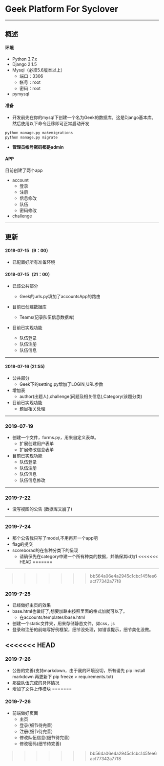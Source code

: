 # Geek Platform For Syclover

---
## 概述
#### 环境
- Python 3.7.x
- Django 2.1.5
- Mysql（必须5.6版本以上）
    - 端口：3306
    - 帐号：root
    - 密码：root
- pymysql
#### 准备
- 开发前先在你的mysql下创建一个名为Geek的数据库，这是Django基本库。然后使用以下命令迁移即可正常启动开发
```python
python manage.py makemigrations
python manage.py migrate
```
- **管理员帐号密码都是admin**
#### APP
目前创建了两个app
- account
    - 登录
    - 注册
    - 信息修改
    - 队伍
    - 密码修改
- challenge

---

## 更新
#### 2019-07-15（9：00）

- 已配置好所有准备环境

#### 2019-07-15（21：00）

- 已该公共部分
    - Geek的urls.py填加了accountsApp的路由

- 目前已创建数据库
    - Teams(记录队伍信息数据库)
- 目前已实现功能
    - 队伍登录
    - 队伍注册
    - 队伍信息
---


#### 2019-07-16 (21:55)

- 公共部分
    - Geek下的setting.py增加了LOGIN_URL参数
- 增加表
    - author(出题人),challenge(问题及相关信息),Category(该题分类)
- 目前已实现功能
    - 题目相关处理
    
---
### 2019-07-19
- 创建一个文件，forms.py，用来自定义表单。
    - 扩展创建用户表单
    - 扩展修改信息表单
- 目前已实现功能
    - 队伍登录
    - 队伍注册
    - 队伍信息
    - 队伍信息修改
---

### 2019-7-22
- 没写视图的公告     (数据库又崩了)


---

### 2019-7-24
- 那个公告我只写了model,不用再开一个app吧
- flag的提交
- scoreborad的在各种分类下的呈现
    - 请确保先在category中建一个所有种类的数据，并确保其id为1
<<<<<<< HEAD
=======
---
>>>>>>> bb564a06e4a2945c1cbc145fee6acf77342a77f8

### 2019-7-25
- 已经做好主页的效果
- base.html也做好了,想要加路由按照里面的格式加就可以了。
    - 在accounts/templates/base.html
- 创建一个static文件夹，用来存储静态文件，如css，js
- 登录和注册的前端写好例框架，细节没处理，如错误提示，细节美化没做。

<<<<<<< HEAD
---
### 2019-7-26
- 公告的完善(支持markdown，由于我的环境没切，所有请先 pip install markdown 再更新下 pip freeze > requirements.txt)
- 那些队伍完成的具体情况
- 增加了文件上传模块
=======

### 2019-7-26
- 前端做好页面
    - 主页
    - 登录(细节待完善)
    - 注册(细节待完善)
    - 修改队伍信息(细节待完善)
    - 修改密码(细节待完善)

>>>>>>> bb564a06e4a2945c1cbc145fee6acf77342a77f8
